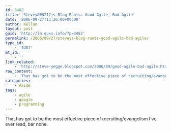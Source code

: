 ```yaml
---
id: 3482
title: 'Stevey&#8217;s Blog Rants: Good Agile, Bad Agile'
date: '2006-09-27T13:26:00+00:00'
author: Kellan
layout: post
guid: 'http://lm.quxx.info/?p=3482'
permalink: /2006/09/27/steveys-blog-rants-good-agile-bad-agile/
typo_id:
    - '3481'
mt_id:
    - ''
link_related:
    - 'http://steve-yegge.blogspot.com/2006/09/good-agile-bad-agile.html'
raw_content:
    - 'That has got to be the most effective piece of recruiting/evangelism I\''ve ever read, bar none.'
categories:
    - Aside
tags:
    - agile
    - google
    - programming
---
```


That has got to be the most effective piece of recruiting/evangelism I’ve ever read, bar none.